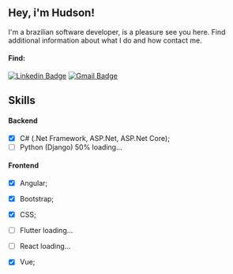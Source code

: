 ## Hey, i'm Hudson!

<!--
**hudson-nascimento/hudson-nascimento** is a ✨ _special_ ✨ repository because its `README.md` (this file) appears on your GitHub profile.
-->

I'm a brazilian software developer, is a pleasure see you here.
Find additional information about what I do and how contact me.

#### Find:
[![Linkedin Badge](https://img.shields.io/badge/-LinkedIn-blue?style=flat&logo=Linkedin&logoColor=white&link=http://bit.ly/linkedinhudsonnascimento/)](http://bit.ly/linkedinhudsonnascimento)
[![Gmail Badge](https://img.shields.io/badge/-Gmail-c14438?style=flat&logo=Gmail&logoColor=white&link=mailto:contato.hudsonnascimento@gmail.com)](mailto:contato.hudsonnascimento@gmail.com)

## Skills

#### Backend
  - [x] C# (.Net Framework, ASP.Net, ASP.Net Core);
  - [ ] Python (Django) 50% loading...
  
#### Frontend
  - [x] Angular;
  - [x] Bootstrap;
  - [x] CSS;
  - [ ] Flutter loading...
  - [ ] React loading...
  - [x] Vue;

